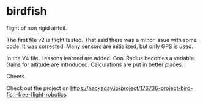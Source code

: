 # birdfish
flight of non rigid airfoil. 

The first file v2 is flight tested. 
That said there was a minor issue with some code.
It was corrected. Many sensors are initialized, but only GPS is used. 

In the V4 file. Lessons learned are added. Goal Radius becomes a variable. 
Gains for altitude are introduced. 
Calculations are put in better places. 

Cheers. 

Check out the project on 
https://hackaday.io/project/176736-project-bird-fish-free-flight-robotics
